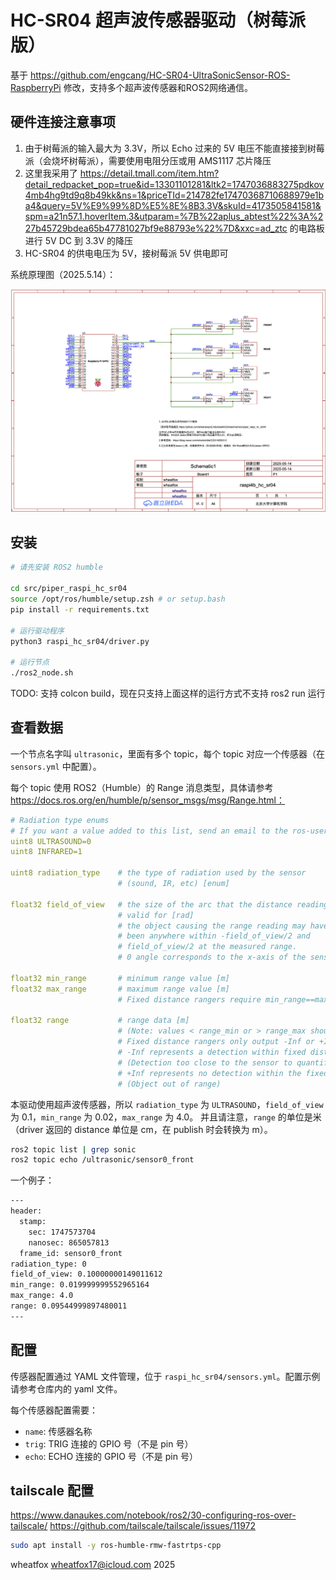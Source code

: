 # HC-SR04 超声波传感器驱动（树莓派版）

基于 https://github.com/engcang/HC-SR04-UltraSonicSensor-ROS-RaspberryPi 修改，支持多个超声波传感器和ROS2网络通信。

## 硬件连接注意事项

1. 由于树莓派的输入最大为 3.3V，所以 Echo 过来的 5V 电压不能直接接到树莓派（会烧坏树莓派），需要使用电阻分压或用 AMS1117 芯片降压
2. 这里我采用了 https://detail.tmall.com/item.htm?detail_redpacket_pop=true&id=13301101281&ltk2=1747036883275pdkov4mb4hg9td9q8b49kk&ns=1&priceTId=214782fe17470368710688979e1ba4&query=5V%E9%99%8D%E5%8E%8B3.3V&skuId=4173505841581&spm=a21n57.1.hoverItem.3&utparam=%7B%22aplus_abtest%22%3A%227b45729bdea65b47781027bf9e88793e%22%7D&xxc=ad_ztc 的电路板进行 5V DC 到 3.3V 的降压
3. HC-SR04 的供电电压为 5V，接树莓派 5V 供电即可

系统原理图（2025.5.14）：

![image](images/sch.png)

## 安装

```bash
# 请先安装 ROS2 humble

cd src/piper_raspi_hc_sr04
source /opt/ros/humble/setup.zsh # or setup.bash
pip install -r requirements.txt

# 运行驱动程序
python3 raspi_hc_sr04/driver.py

# 运行节点
./ros2_node.sh
```

TODO: 支持 colcon build，现在只支持上面这样的运行方式不支持 ros2 run 运行

## 查看数据

一个节点名字叫 `ultrasonic`，里面有多个 topic，每个 topic 对应一个传感器（在 `sensors.yml` 中配置）。

每个 topic 使用 ROS2（Humble）的 Range 消息类型，具体请参考 https://docs.ros.org/en/humble/p/sensor_msgs/msg/Range.html：

```yaml
# Radiation type enums
# If you want a value added to this list, send an email to the ros-users list
uint8 ULTRASOUND=0
uint8 INFRARED=1

uint8 radiation_type    # the type of radiation used by the sensor
                        # (sound, IR, etc) [enum]

float32 field_of_view   # the size of the arc that the distance reading is
                        # valid for [rad]
                        # the object causing the range reading may have
                        # been anywhere within -field_of_view/2 and
                        # field_of_view/2 at the measured range.
                        # 0 angle corresponds to the x-axis of the sensor.

float32 min_range       # minimum range value [m]
float32 max_range       # maximum range value [m]
                        # Fixed distance rangers require min_range==max_range

float32 range           # range data [m]
                        # (Note: values < range_min or > range_max should be discarded)
                        # Fixed distance rangers only output -Inf or +Inf.
                        # -Inf represents a detection within fixed distance.
                        # (Detection too close to the sensor to quantify)
                        # +Inf represents no detection within the fixed distance.
                        # (Object out of range)
```

本驱动使用超声波传感器，所以 `radiation_type` 为 `ULTRASOUND`，`field_of_view` 为 0.1，`min_range` 为 0.02，`max_range` 为 4.0。
并且请注意，`range` 的单位是米（driver 返回的 distance 单位是 cm，在 publish 时会转换为 m）。

```bash
ros2 topic list | grep sonic
ros2 topic echo /ultrasonic/sensor0_front
```

一个例子：

```bash
---
header:
  stamp:
    sec: 1747573704
    nanosec: 865057813
  frame_id: sensor0_front
radiation_type: 0
field_of_view: 0.10000000149011612
min_range: 0.019999999552965164
max_range: 4.0
range: 0.09544999897480011
---
```

## 配置

传感器配置通过 YAML 文件管理，位于 `raspi_hc_sr04/sensors.yml`。配置示例请参考仓库内的 yaml 文件。

每个传感器配置需要：
- `name`: 传感器名称
- `trig`: TRIG 连接的 GPIO 号（不是 pin 号）
- `echo`: ECHO 连接的 GPIO 号（不是 pin 号）

## tailscale 配置

https://www.danaukes.com/notebook/ros2/30-configuring-ros-over-tailscale/
https://github.com/tailscale/tailscale/issues/11972

```bash
sudo apt install -y ros-humble-rmw-fastrtps-cpp
```



wheatfox wheatfox17@icloud.com 2025